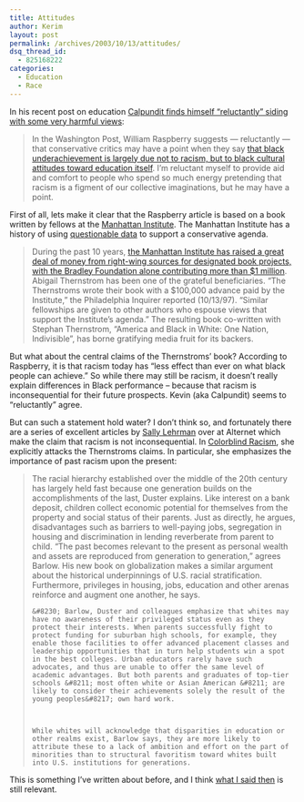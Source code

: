 ```yaml
---
title: Attitudes
author: Kerim
layout: post
permalink: /archives/2003/10/13/attitudes/
dsq_thread_id:
  - 825168222
categories:
  - Education
  - Race
---
```

In his recent post on education <a href="http://www.calpundit.com/archives/002412.html" onclick="_gaq.push(['_trackEvent', 'outbound-article', 'http://www.calpundit.com/archives/002412.html', 'Calpundit finds himself &#8220;reluctantly&#8221; siding with some very harmful views']);" >Calpundit finds himself &#8220;reluctantly&#8221; siding with some very harmful views</a>:


>   In the Washington Post, William Raspberry suggests &#8212; reluctantly &#8212; that conservative critics may have a point when they say <a href="black underachievement is largely due not to racism, but to black cultural attitudes toward education itself.">that black underachievement is largely due not to racism, but to black cultural attitudes toward education itself</a>. I&#8217;m reluctant myself to provide aid and comfort to people who spend so much energy pretending that racism is a figment of our collective imaginations, but he may have a point.


First of all, lets make it clear that the Raspberry article is based on a book written by fellows at the <a href="http://www.manhattan-institute.org/" onclick="_gaq.push(['_trackEvent', 'outbound-article', 'http://www.manhattan-institute.org/', 'Manhattan Institute']);" >Manhattan Institute</a>. The Manhattan Institute has a history of using <a href="http://www.uwm.edu/Dept/CERAI/documents/publications/floridasummary.htm" onclick="_gaq.push(['_trackEvent', 'outbound-article', 'http://www.uwm.edu/Dept/CERAI/documents/publications/floridasummary.htm', 'questionable data']);" >questionable data</a> to support a conservative agenda.


>   During the past 10 years, <a href="http://www.accuracy.org/articles/manhat.htm" onclick="_gaq.push(['_trackEvent', 'outbound-article', 'http://www.accuracy.org/articles/manhat.htm', 'the Manhattan Institute has raised a great deal of money from right-wing sources for designated book projects, with the Bradley Foundation alone contributing more than $1 million']);" >the Manhattan Institute has raised a great deal of money from right-wing sources for designated book projects, with the Bradley Foundation alone contributing more than $1 million</a>. Abigail Thernstrom has been one of the grateful beneficiaries. &#8220;The Thernstroms wrote their book with a $100,000 advance paid by the Institute,&#8221; the Philadelphia Inquirer reported (10/13/97). &#8220;Similar fellowships are given to other authors who espouse views that support the Institute&#8217;s agenda.&#8221; The resulting book co-written with Stephan Thernstrom, &#8220;America and Black in White: One Nation, Indivisible&#8221;, has borne gratifying media fruit for its backers.


But what about the central claims of the Thernstroms&#8217; book? According to Raspberry, it is that racism today has &#8220;less effect than ever on what black people can achieve.&#8221; So while there may still be racism, it doesn&#8217;t really explain differences in Black performance &#8211; because that racism is inconsequential for their future prospects. Kevin (aka Calpundit) seems to &#8220;reluctantly&#8221; agree.

But can such a statement hold water? I don&#8217;t think so, and fortunately there are a series of excellent articles by <a href="http://www.alternet.org/alsoby.html?Author=3745" onclick="_gaq.push(['_trackEvent', 'outbound-article', 'http://www.alternet.org/alsoby.html?Author=3745', 'Sally Lehrman']);" >Sally Lehrman</a> over at Alternet which make the claim that racism is not inconsequential. In <a href="http://www.alternet.org/story.html?StoryID=16792" onclick="_gaq.push(['_trackEvent', 'outbound-article', 'http://www.alternet.org/story.html?StoryID=16792', 'Colorblind Racism']);" >Colorblind Racism</a>, she explicitly attacks the Thernstroms claims. In particular, she emphasizes the importance of past racism upon the present:


>   The racial hierarchy established over the middle of the 20th century has largely held fast because one generation builds on the accomplishments of the last, Duster explains. Like interest on a bank deposit, children collect economic potential for themselves from the property and social status of their parents. Just as directly, he argues, disadvantages such as barriers to well-paying jobs, segregation in housing and discrimination in lending reverberate from parent to child. &#8220;The past becomes relevant to the present as personal wealth and assets are reproduced from generation to generation,&#8221; agrees Barlow. His new book on globalization makes a similar argument about the historical underpinnings of U.S. racial stratification. Furthermore, privileges in housing, jobs, education and other arenas reinforce and augment one another, he says. 
>   
>   
>     &#8230; Barlow, Duster and colleagues emphasize that whites may have no awareness of their privileged status even as they protect their interests. When parents successfully fight to protect funding for suburban high schools, for example, they enable those facilities to offer advanced placement classes and leadership opportunities that in turn help students win a spot in the best colleges. Urban educators rarely have such advocates, and thus are unable to offer the same level of academic advantages. But both parents and graduates of top-tier schools &#8211; most often white or Asian American &#8211; are likely to consider their achievements solely the result of the young peoples&#8217; own hard work.
>   
>   
>   
>     While whites will acknowledge that disparities in education or other realms exist, Barlow says, they are more likely to attribute these to a lack of ambition and effort on the part of minorities than to structural favoritism toward whites built into U.S. institutions for generations.
>   


This is something I&#8217;ve written about before, and I think <a href="http://test.oxus.net/archives/000096.html" onclick="_gaq.push(['_trackEvent', 'outbound-article', 'http://test.oxus.net/archives/000096.html', 'what I said then']);" >what I said then</a> is still relevant.

